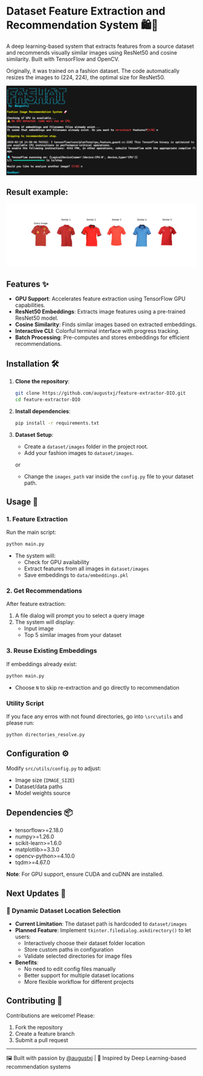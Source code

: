 # Dataset Feature Extraction and Recommendation System 🛍️👗

A deep learning-based system that extracts features from a source dataset and recommends visually similar images using ResNet50 and cosine similarity. Built with TensorFlow and OpenCV.

Originally, it was trained on a fashion dataset. The code automatically resizes the images to (224, 224), the optimal size for ResNet50.

![Header Art](https://raw.githubusercontent.com/augustxj/feature-extractor-DIO/refs/heads/main/results/interface.png)
## Result example:
![Result Art](https://raw.githubusercontent.com/augustxj/feature-extractor-DIO/refs/heads/main/results/final%20result.png)
## Features ✨
- **GPU Support**: Accelerates feature extraction using TensorFlow GPU capabilities.
- **ResNet50 Embeddings**: Extracts image features using a pre-trained ResNet50 model.
- **Cosine Similarity**: Finds similar images based on extracted embeddings.
- **Interactive CLI**: Colorful terminal interface with progress tracking.
- **Batch Processing**: Pre-computes and stores embeddings for efficient recommendations.

## Installation 🛠️

1. **Clone the repository**:
   ```bash
   git clone https://github.com/augustxj/feature-extractor-DIO.git
   cd feature-extractor-DIO
   ```

2. **Install dependencies**:
   ```bash
   pip install -r requirements.txt
   ```

3. **Dataset Setup**:
   - Create a `dataset/images` folder in the project root.
   - Add your fashion images to `dataset/images`.
  
   or
   - Change the `images_path` var inside the `config.py` file to your dataset path.

## Usage 🚀

### 1. Feature Extraction
Run the main script:
```bash
python main.py
```
- The system will:
  - Check for GPU availability
  - Extract features from all images in `dataset/images`
  - Save embeddings to `data/embeddings.pkl`

### 2. Get Recommendations
After feature extraction:
1. A file dialog will prompt you to select a query image
2. The system will display:
   - Input image
   - Top 5 similar images from your dataset

### 3. Reuse Existing Embeddings
If embeddings already exist:
```bash
python main.py
```
- Choose `N` to skip re-extraction and go directly to recommendation

### Utility Script
If you face any erros with not found directories, go into `\src\utils` and please run:
```bash
python directories_resolve.py
```

## Configuration ⚙️
Modify `src/utils/config.py` to adjust:
- Image size (`IMAGE_SIZE`)
- Dataset/data paths
- Model weights source

## Dependencies 📦
- tensorflow>=2.18.0
- numpy>=1.26.0
- scikit-learn>=1.6.0
- matplotlib>=3.3.0
- opencv-python>=4.10.0
- tqdm>=4.67.0

**Note**: For GPU support, ensure CUDA and cuDNN are installed.
## Next Updates 🚧
### 🔄 Dynamic Dataset Location Selection
- **Current Limitation**: The dataset path is hardcoded to `dataset/images`
- **Planned Feature**: Implement `tkinter.filedialog.askdirectory()` to let users:
  - Interactively choose their dataset folder location
  - Store custom paths in configuration
  - Validate selected directories for image files
- **Benefits**: 
  - No need to edit config files manually
  - Better support for multiple dataset locations
  - More flexible workflow for different projects

## Contributing 🤝
Contributions are welcome! Please:
1. Fork the repository
2. Create a feature branch
3. Submit a pull request

---
🖼️ Built with passion by [@augustxj](https://github.com/augustxj) | 🔗 Inspired by Deep Learning-based recommendation systems
